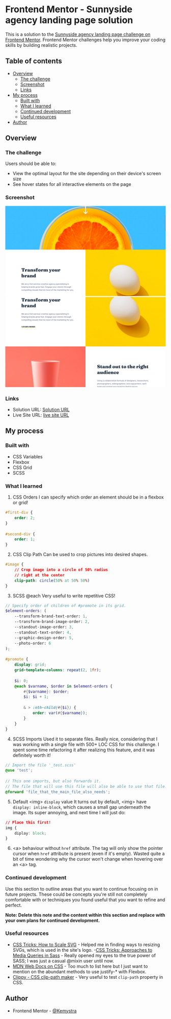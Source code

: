 # Frontend Mentor - Sunnyside agency landing page solution

This is a solution to the [Sunnyside agency landing page challenge on Frontend Mentor](https://www.frontendmentor.io/challenges/sunnyside-agency-landing-page-7yVs3B6ef). Frontend Mentor challenges help you improve your coding skills by building realistic projects.

## Table of contents

- [Overview](#overview)
  - [The challenge](#the-challenge)
  - [Screenshot](#screenshot)
  - [Links](#links)
- [My process](#my-process)
  - [Built with](#built-with)
  - [What I learned](#what-i-learned)
  - [Continued development](#continued-development)
  - [Useful resources](#useful-resources)
- [Author](#author)

## Overview

### The challenge

Users should be able to:

- View the optimal layout for the site depending on their device's screen size
- See hover states for all interactive elements on the page

### Screenshot

![Screenshot of the top of the page](./screenshot-1.png)
![Screenshot of the second part of the page](./screenshot-2.png)

### Links

- Solution URL: [Solution URL](https://github.com/Kemystra/frontendmentor-sunny-page)
- Live Site URL: [live site URL](https://serene-toffee-c37b96.netlify.app/)

## My process

### Built with

- CSS Variables
- Flexbox
- CSS Grid
- SCSS

### What I learned

1. CSS Orders
I can specify which order an element should be in a flexbox or grid!

```css
#first-div {
    order: 2;
}

#second-div {
    order: 1;
}
```

2. CSS Clip Path
Can be used to crop pictures into desired shapes.
```css
#image {
    // Crop image into a circle of 50% radius
    // right at the center
    clip-path: circle(50% at 50% 50%)
}
```

3. SCSS @each
Very useful to write repetitive CSS!
```scss
// Specify order of children of #promote in its grid.
$element-orders: (
	--transform-brand-text-order: 1,
	--transform-brand-image-order: 2,
	--standout-image-order: 3,
	--standout-text-order: 4,
	--graphic-design-order: 5,
	--photo-order: 6
);

#promote {
    display: grid;
    grid-template-columns: repeat(2, 1fr);

	$i: 0;
	@each $varname, $order in $element-orders {
		#{$varname}: $order;
		$i: $i + 1;

		& > :nth-child(#{$i}) {
			order: var(#{$varname});
		}	
	}
}
```

4. SCSS Imports
Used it to separate files. Really nice, considering that I was working with a single file with 500+ LOC CSS for this challenge. I spent some time refactoring it after realizing this feature, and it was definitely worth it!
```scss
// Import the file '_test.scss'
@use 'test';

// This one imports, but also forwards it.
// The file that will use this file will also be able to use that file.
@forward 'file_that_the_main_file_also_needs';
```

5. Default \<img\> `display` value
It turns out by default, \<img\> have `display: inline-block`, which causes a small gap underneath the image. Its super annoying, and next time I will just do:
```css
// Place this first!
img {
    diplay: block;
}
```

6. \<a\> behaviour without `href` attribute.
The tag will only show the pointer cursor when `href` attribute is present (even if it's empty). Wasted quite a bit of time wondering why the cursor won't change when hovering over an \<a\> tag.

### Continued development

Use this section to outline areas that you want to continue focusing on in future projects. These could be concepts you're still not completely comfortable with or techniques you found useful that you want to refine and perfect.

**Note: Delete this note and the content within this section and replace with your own plans for continued development.**

### Useful resources

- [CSS Tricks: How to Scale SVG](https://css-tricks.com/scale-svg/) - Helped me in finding ways to resizing SVGs, which is used in the site's logo.
-[CSS Tricks: Approaches to Media Queries in Sass](https://css-tricks.com/approaches-media-queries-sass/) - Really opened my eyes to the true power of SASS; I was just a casual @mixin user until now.
- [MDN Web Docs on CSS](https://developer.mozilla.org/en-US/docs/Web/CSS) - Too much to list here but I just want to mention on the abundant methods to use justify-* with Flexbox.
- [Clippy - CSS clip-path maker](https://bennettfeely.com/clippy/) - Very useful to test `clip-path` property in CSS.

## Author

- Frontend Mentor - [@Kemystra](https://www.frontendmentor.io/profile/Kemystra)
